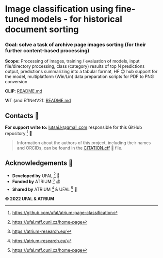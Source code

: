# Image classification using fine-tuned models - for historical document sorting

### Goal: solve a task of archive page images sorting (for their further content-based processing)

**Scope:** Processing of images, training / evaluation of models,
input file/directory processing, class (category) results of top
N predictions output, predictions summarizing into a tabular format, 
HF 😊 hub support for the model, multiplatform (Win/Lin) data 
preparation scripts for PDF to PNG conversion

**CLIP**: [README.md](clip/README.md)

**ViT** (and EffNetV2): [README.md](vit/README.md)

## Contacts 📧

**For support write to:** lutsai.k@gmail.com responsible for this GitHub repository [^8] 🔗

> Information about the authors of this project, including their names and ORCIDs, can 
> be found in the [CITATION.cff](CITATION.cff) 📎 file.

## Acknowledgements 🙏

- **Developed by** UFAL [^7] 👥
- **Funded by** ATRIUM [^4]  💰
- **Shared by** ATRIUM [^4] & UFAL [^7] 🔗

**©️ 2022 UFAL & ATRIUM**

[^4]: https://atrium-research.eu/
[^7]: https://ufal.mff.cuni.cz/home-page
[^8]: https://github.com/ufal/atrium-page-classification
